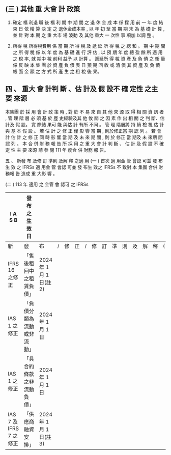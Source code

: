 
## (三 ) 其他 重 大會 計 政策

1. 確定 福 利退 職 後 福 利 期 中 期 間 之 退 休 金 成 本 係 採 用 前 一 年 度 結 束 日 依 精 算 決 定 之 退休金成本率 , 以 年 初 至 當 期 期 末 為 基 礎 計 算 , 並 針 對 本 期 之 重 大市 場 波動 及 其他 重大 一 次性 事 項加 以調 整 。

2. 所得 稅 所得稅費用 係 當 期 所 得 稅 及 遞 延 所 得 稅 之 總 和 。 期 中 期 間 之 所 得 稅 係 以 年 度 為 基 礎 進 行 評 估 , 以 預 期 年 度 總 盈 餘 所 適 用 之 稅 率, 就 期中 稅 前利 益予 以 計算 。 遞延所 得 稅 資 產 及 負 債 之 衡 量 係 反 映 本 集 團 於 資 產 負 債 表 日 預 期 回 收 或 清 償 其 資 產 及 負 債 帳 面 金 額 之 方 式 所 產 生 之 租 稅 後 果。

## 四 、 重大 會 計判 斷 、估 計及 假 設不 確 定性 之主 要 來源

 本集團 於 採 用 會 計 政 策 時 , 對 於 不 易 來 自 其 他 來 源 取 得 相 關 資 訊 者 , 管 理 階 層 必 須 基 於 歷 史經驗及其 他 攸 關 之 因 素 作 出 相 關 之 判 斷、估 計及 假 設。 實 際結 果可 能 與估 計 有所 不同 。 管 理 階層將 持 續 檢 視 估 計 與 基 本 假 設 。 若 估 計 之 修 正 僅 影 響 當 期 , 則於修正當 期 認 列 。 若 會 計 估 計 之 修 正 同 時 影 響 當 期 及 未 來 期 間 , 則 於 修正 當 期及 未 來期 間認 列 。 本 合 併 財 務 報 告 所 採 用 之 重 大 會 計 判 斷 、 估 計 及 假 設 不 確 定 性 主 要 來源 請 參 閱 111 年 度合 併 財務 報 告。

五 、 新發 布 及修 訂 準則 及解 釋 之適 用
(一 ) 首次 適 用金 管 會認 可並 發 布生 效 之 IFRSs 適 用金 管 會認 可並 發 布生 效之 IFRSs 不 致對 本 集團 合併 財 務報 告 造成 重 大影 響 。

(二 ) 113 年 適用 之 金管 會 認可 之 IFRSs

| I A S B                | 發 布 之 生 效 日          |                           |    |    |    |    |    |    |    |    |    |    |    |    |    |    |    |
|------------------------|----------------------------|---------------------------|----|----|----|----|----|----|----|----|----|----|----|----|----|----|----|
| 新                     | 發                         | 布                        | / | 修 | 正 | / | 修 | 訂 | 準 | 則 | 及 | 解 | 釋 | ( | 註 | 1  | ) |
| IFRS 16 之修正         | 「售後租回中之租賃負債」   | 2024 年 1 月 1 日(註 2) |    |    |    |    |    |    |    |    |    |    |    |    |    |    |    |
| IAS 1 之修正           | 「負債分類為流動或非流動」 | 2024 年 1 月 1 日         |    |    |    |    |    |    |    |    |    |    |    |    |    |    |    |
| IAS 1 之修正           | 「具合約條款之非流動負債」 | 2024 年 1 月 1 日         |    |    |    |    |    |    |    |    |    |    |    |    |    |    |    |
| IAS 7 及 IFRS 7 之修正 | 「供應商融資安排」         | 2024 年 1 月 1 日(註 3) |    |    |    |    |    |    |    |    |    |    |    |    |    |    |    |
